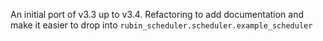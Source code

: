 An initial port of v3.3 up to v3.4. Refactoring to add documentation and make it easier to drop into
`rubin_scheduler.scheduler.example_scheduler`

